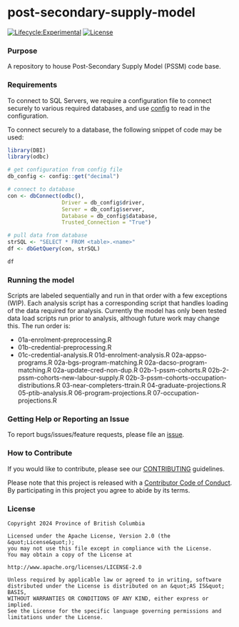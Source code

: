 # post-secondary-supply-model

<!-- badges: start -->
[![Lifecycle:Experimental](https://img.shields.io/badge/Lifecycle-Experimental-339999)](https://github.com/bcgov/repomountie/blob/master/doc/lifecycle-badges.md)
[![License](https://img.shields.io/badge/License-Apache%202.0-blue.svg)](https://opensource.org/licenses/Apache-2.0)
<!-- badges: end -->

### Purpose

A repository to house Post-Secondary Supply Model (PSSM) code base.

### Requirements

To connect to SQL Servers, we require a configuration file to connect securely to various required databases, and use [config](https://rstudio.github.io/config/) to read in the configuration. 

To connect securely to a database, the following snippet of code may be used:

```r
library(DBI)
library(odbc)

# get configuration from config file 
db_config <- config::get("decimal")

# connect to database
con <- dbConnect(odbc(),
                 Driver = db_config$driver,
                 Server = db_config$server,
                 Database = db_config$database,
                 Trusted_Connection = "True")

# pull data from database 
strSQL <- "SELECT * FROM <table>.<name>"
df <- dbGetQuery(con, strSQL)

df
```
### Running the model

Scripts are labeled sequentially and run in that order with a few exceptions (WIP).  Each analysis script has a corresponding script that 
handles loading of the data required for analysis.  Currently the model has only been tested data load scripts run prior to analysis, although future work may change this.  The run order is:

- 01a-enrolment-preprocessing.R 
- 01b-credential-preprocessing.R 
- 01c-credential-analysis.R 
01d-enrolment-analysis.R 
02a-appso-programs.R 
02a-bgs-program-matching.R 
02a-dacso-program-matching.R 
02a-update-cred-non-dup.R 
02b-1-pssm-cohorts.R 
02b-2-pssm-cohorts-new-labour-supply.R 
02b-3-pssm-cohorts-occupation-distributions.R 
03-near-completers-ttrain.R 
04-graduate-projections.R 
05-ptib-analysis.R 
06-program-projections.R 
07-occupation-projections.R 



### Getting Help or Reporting an Issue

To report bugs/issues/feature requests, please file an [issue](https://github.com/bcgov/post-secondary-supply-model/issues).

### How to Contribute

If you would like to contribute, please see our [CONTRIBUTING](CONTRIBUTING.md) guidelines.

Please note that this project is released with a [Contributor Code of Conduct](CODE_OF_CONDUCT.md). By participating in this project you agree to abide by its terms.

### License

```
Copyright 2024 Province of British Columbia

Licensed under the Apache License, Version 2.0 (the &quot;License&quot;);
you may not use this file except in compliance with the License.
You may obtain a copy of the License at

http://www.apache.org/licenses/LICENSE-2.0

Unless required by applicable law or agreed to in writing, software distributed under the License is distributed on an &quot;AS IS&quot; BASIS,
WITHOUT WARRANTIES OR CONDITIONS OF ANY KIND, either express or implied.
See the License for the specific language governing permissions and limitations under the License.
```

